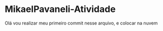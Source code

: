 # MikaelPavaneli-Atividade

Olá vou realizar meu primeiro commit nesse arquivo, e colocar na nuvem


